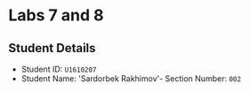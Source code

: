 # Labs 7 and 8

## Student Details

- Student ID: `U1610207`
- Student Name: 'Sardorbek Rakhimov'- Section Number: `002`

